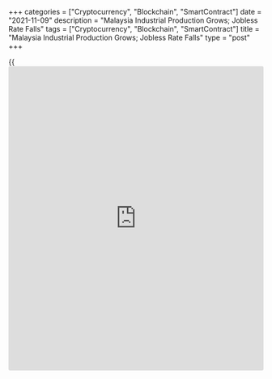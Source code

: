 +++
categories = ["Cryptocurrency", "Blockchain", "SmartContract"]
date = "2021-11-09"
description = "Malaysia Industrial Production Grows; Jobless Rate Falls"
tags = ["Cryptocurrency", "Blockchain", "SmartContract"]
title = "Malaysia Industrial Production Grows; Jobless Rate Falls"
type = "post"
+++

{{<iframe id="large-banner" src="https://www.bounty.group/#slide=8.0" width="100%" height="600" scrolling="no" style="border: 0px solid rgb(216, 221, 230); border-radius: 3px;">}}

Malaysia's industrial production grew in September and unemployment rate
decreased, data from the Department of Statistics showed on Tuesday.

Industrial production rose 2.5 percent year-on-year in September, after
a 0.7 percent decrease in August. Economists had expected a 1.9 percent
growth.

The growth in production was mainly driven by a rise in production of
manufacturing industry and electricity.

Manufacturing output grew 4.0 percent yearly in September, following a
0.6 percent increase in the previous month.

Among other sectors, the mining and quarrying output decreased 3.0
percent, while electricity output grew 0.4 percent.

On a monthly basis, industrial production rose 3.7 percent in September.

Separate data from the statistical office showed that the jobless rate
fell to 4.5 percent in September from 4.6 percent in August.

The number of unemployed persons decreased to 729,600 in September from
748,800 in the previous month.

The number of employed rose to 15.46 million from 15.38 million in
August

The labor force participation rate fell to 68.6 percent in September
from 68.4 percent in the prior month.

For comments and feedback [contact](https://www.playgroundfx.com/contact/): editorial@rtt[news](https://www.letsplayfx.com/blog/forex-news-website/).com

[Economic News][1]

 **What parts of the world are seeing the best (and worst) economic
performances lately? Click[here][2] to check out our [Econ Scorecard][2]
and find out! See up-to-the-moment [ranking](https://www.playgroundfx.com/blog/crypto-exchange-ranking/)s for the best and worst
performers in [GDP][3], [unemployment rate][4], [inflation][5] and much
more.**

   1. www.rtt[news](https://www.letsplayfx.com/blog/forex-news-website/).com/Content/EconomicNews.aspx
   2. www.rtt[news](https://www.letsplayfx.com/blog/forex-news-website/).com/economic-scorecard/world-rank/unemployment-rate/highest-performance.aspx
   3. www.rtt[news](https://www.letsplayfx.com/blog/forex-news-website/).com/economic-scorecard/world-rank/GDP/highest-performance.aspx
   4. www.rtt[news](https://www.letsplayfx.com/blog/forex-news-website/).com/economic-scorecard/world-rank/unemployment-rate/lowest-performance.aspx
   5. www.rtt[news](https://www.letsplayfx.com/blog/forex-news-website/).com/economic-scorecard/world-rank/CPI/highest-performance.aspx